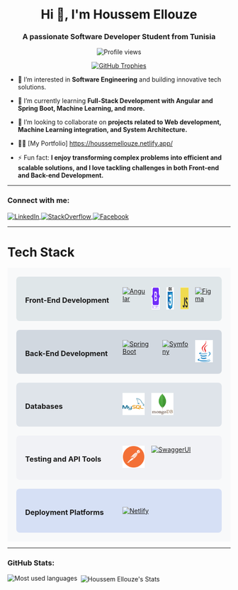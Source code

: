 
<h1 align="center">Hi 👋, I'm Houssem Ellouze</h1>
<h3 align="center">A passionate Software Developer Student from Tunisia</h3>

<p align="center"> 
  <img src="https://komarev.com/ghpvc/?username=houssem-ellouze&label=Profile%20views&color=0e75b6&style=flat" alt="Profile views" />
</p>

<p align="center">
  <a href="https://github.com/ryo-ma/github-profile-trophy">
    <img src="https://github-profile-trophy.vercel.app/?username=houssem-ellouze&theme=onedark&margin-w=15&margin-h=15" alt="GitHub Trophies" />
  </a>
</p>


- 🔭 I’m interested in **Software Engineering** and building innovative tech solutions.
  
- 🌱 I’m currently learning **Full-Stack Development with Angular and Spring Boot, Machine Learning, and more.**

- 👯 I’m looking to collaborate on **projects related to Web development, Machine Learning integration, and System Architecture.**

- 👨‍💻 [My Portfolio] https://houssemellouze.netlify.app/

- ⚡ Fun fact: **I enjoy transforming complex problems into efficient and scalable solutions, and I love tackling challenges in both Front-end and Back-end Development.**

---

<h3 align="left">Connect with me:</h3>
<p align="left">
  <a href="https://linkedin.com/in/houssem-ellouze-b51b0b211" target="blank">
    <img align="center" src="https://raw.githubusercontent.com/rahuldkjain/github-profile-readme-generator/master/src/images/icons/Social/linked-in-alt.svg" alt="LinkedIn" height="50" width="50" />
  </a>
  <a href="https://stackoverflow.com/users/houssem-ellouze" target="blank">
    <img align="center" src="https://raw.githubusercontent.com/rahuldkjain/github-profile-readme-generator/master/src/images/icons/Social/stack-overflow.svg" alt="StackOverflow" height="50" width="50" />
  </a>
  <a href="https://fb.com/100090082430281" target="blank">
    <img align="center" src="https://raw.githubusercontent.com/rahuldkjain/github-profile-readme-generator/master/src/images/icons/Social/facebook.svg" alt="Facebook" height="50" width="50" />
  </a>
</p>

---
<h1>Tech Stack</h1>
<div style="display: flex; flex-direction: column; gap: 20px; padding: 20px; background-color: #f8f9fa;">
  <div style="display: flex; align-items: center; gap: 20px; background-color: #dfe6e9; padding: 20px; border-radius: 8px;">
    <h3 style="min-width: 200px;">Front-End Development</h3>
    <div style="display: flex; gap: 15px;">
      <a href="https://angular.io" target="_blank">
        <img src="https://angular.io/assets/images/logos/angular/angular.svg" alt="Angular" width="50" height="50"/>
      </a>
      <a href="https://getbootstrap.com" target="_blank">
        <img src="https://raw.githubusercontent.com/devicons/devicon/master/icons/bootstrap/bootstrap-plain-wordmark.svg" alt="Bootstrap" width="50" height="50"/>
      </a>
      <a href="https://www.w3schools.com/css/" target="_blank">
        <img src="https://raw.githubusercontent.com/devicons/devicon/master/icons/css3/css3-original-wordmark.svg" alt="CSS3" width="50" height="50"/>
      </a>
      <a href="https://developer.mozilla.org/en-US/docs/Web/JavaScript" target="_blank">
        <img src="https://raw.githubusercontent.com/devicons/devicon/master/icons/javascript/javascript-original.svg" alt="JavaScript" width="50" height="50"/>
      </a>
      <a href="https://figma.com/" target="_blank">
        <img src="https://www.vectorlogo.zone/logos/figma/figma-icon.svg" alt="Figma" width="50" height="50"/>
      </a>
    </div>
  </div>

  <div style="display: flex; align-items: center; gap: 20px; background-color: #d1d8e0; padding: 20px; border-radius: 8px;">
    <h3 style="min-width: 200px;">Back-End Development</h3>
    <div style="display: flex; gap: 15px;">
      <a href="https://spring.io/" target="_blank">
        <img src="https://www.vectorlogo.zone/logos/springio/springio-icon.svg" alt="Spring Boot" width="50" height="50"/>
      </a>
      <a href="https://symfony.com/" target="_blank">
        <img src="https://symfony.com/logos/symfony_black_03.svg" alt="Symfony" width="50" height="50"/>
      </a>
      <a href="https://www.java.com" target="_blank">
        <img src="https://raw.githubusercontent.com/devicons/devicon/master/icons/java/java-original.svg" alt="Java" width="50" height="50"/>
      </a>
    </div>
  </div>

  <div style="display: flex; align-items: center; gap: 20px; background-color: #dfe4ea; padding: 20px; border-radius: 8px;">
    <h3 style="min-width: 200px;">Databases</h3>
    <div style="display: flex; gap: 15px;">
      <a href="https://www.mysql.com/" target="_blank">
        <img src="https://raw.githubusercontent.com/devicons/devicon/master/icons/mysql/mysql-original-wordmark.svg" alt="MySQL" width="50" height="50"/>
      </a>
      <a href="https://www.mongodb.com/" target="_blank">
        <img src="https://raw.githubusercontent.com/devicons/devicon/master/icons/mongodb/mongodb-original-wordmark.svg" alt="MongoDB" width="50" height="50"/>
      </a>
    </div>
  </div>

  <div style="display: flex; align-items: center; gap: 20px; background-color: #f1f2f6; padding: 20px; border-radius: 8px;">
    <h3 style="min-width: 200px;">Testing and API Tools</h3>
    <div style="display: flex; gap: 15px;">
      <a href="https://www.postman.com" target="_blank">
        <img src="https://raw.githubusercontent.com/devicons/devicon/master/icons/postman/postman-original.svg" alt="Postman" width="50" height="50"/>
      </a>
      <a href="https://swagger.io/tools/swagger-ui/" target="_blank">
        <img src="https://static1.smartbear.co/swagger/media/assets/images/swagger_logo.svg" alt="SwaggerUI" width="50" height="50"/>
      </a>
    </div>
  </div>

  <div style="display: flex; align-items: center; gap: 20px; background-color: #d6e0f5; padding: 20px; border-radius: 8px;">
    <h3 style="min-width: 200px;">Deployment Platforms</h3>
    <div style="display: flex; gap: 15px;">
      <a href="https://www.netlify.com" target="_blank">
        <img src="https://cdn.iconscout.com/icon/free/png-256/netlify-3628945-3029960.png" alt="Netlify" width="50" height="50"/>
      </a>
    </div>
  </div>
</div>







---

<h3 align="left">GitHub Stats:</h3>
<p>
  <img align="left" src="https://github-readme-stats.vercel.app/api/top-langs?username=houssem-ellouze&show_icons=true&locale=en&layout=compact&theme=radical" alt="Most used languages" />
</p>

<p>&nbsp;
  <img align="center" src="https://github-readme-stats.vercel.app/api?username=houssem-ellouze&show_icons=true&locale=en&theme=radical" alt="Houssem Ellouze's Stats" />
</p>




